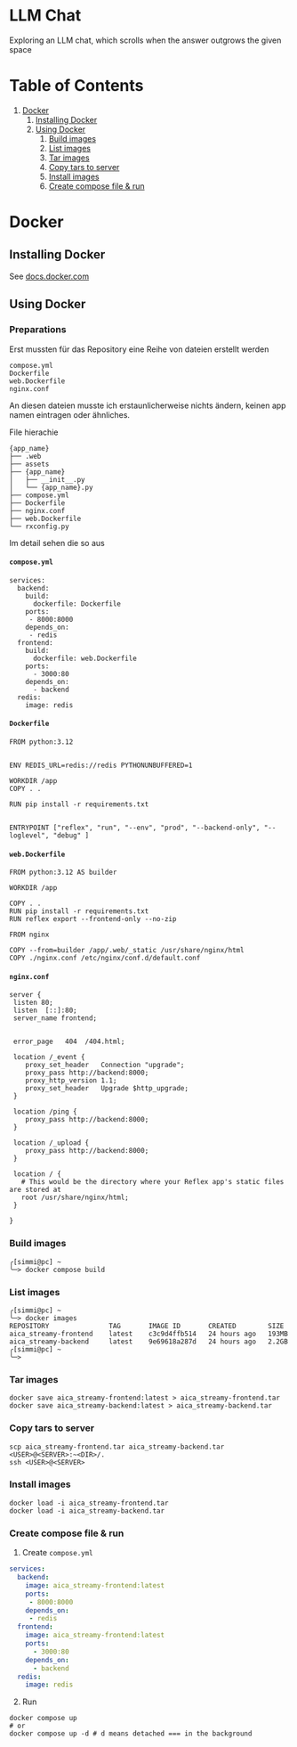 # LLM Chat

Exploring an LLM chat, which scrolls when the answer outgrows the given space

# Table of Contents

1. [Docker](#docker)
   1. [Installing Docker](#installing-docker)
   2. [Using Docker](#using-docker)
      1. [Build images](#build-images)
      2. [List images](#list-images)
      3. [Tar images](#tar-images)
      4. [Copy tars to server](#copy-tars-to-server)
      5. [Install images](#install-images)
      6. [Create compose file & run](#create-compose-file--run)

# Docker

## Installing Docker

See [docs.docker.com](https://docs.docker.com/engine/install/ubuntu/)

## Using Docker

### Preparations
Erst mussten für das Repository eine Reihe von dateien erstellt werden

    compose.yml
    Dockerfile
    web.Dockerfile
    nginx.conf

An diesen dateien musste ich erstaunlicherweise nichts ändern,
keinen app namen eintragen oder ähnliches.

File hierachie

    {app_name}
    ├── .web
    ├── assets
    ├── {app_name}
    │   ├── __init__.py
    │   └── {app_name}.py
    ├── compose.yml
    ├── Dockerfile
    ├── nginx.conf
    ├── web.Dockerfile
    └── rxconfig.py

Im detail sehen die so aus

#### `compose.yml`

    services:
      backend:
        build:
          dockerfile: Dockerfile
        ports:
         - 8000:8000
        depends_on:
         - redis
      frontend:
        build:
          dockerfile: web.Dockerfile
        ports:
          - 3000:80
        depends_on:
          - backend
      redis:
        image: redis

#### `Dockerfile`

    FROM python:3.12
    
    
    ENV REDIS_URL=redis://redis PYTHONUNBUFFERED=1
    
    WORKDIR /app
    COPY . .
    
    RUN pip install -r requirements.txt
    
    
    ENTRYPOINT ["reflex", "run", "--env", "prod", "--backend-only", "--loglevel", "debug" ]

#### `web.Dockerfile`

    FROM python:3.12 AS builder
    
    WORKDIR /app
    
    COPY . .
    RUN pip install -r requirements.txt
    RUN reflex export --frontend-only --no-zip
    
    FROM nginx
    
    COPY --from=builder /app/.web/_static /usr/share/nginx/html
    COPY ./nginx.conf /etc/nginx/conf.d/default.conf

#### `nginx.conf`

    server { 
     listen 80;
     listen  [::]:80;
     server_name frontend;
    
    
     error_page   404  /404.html;
    
     location /_event {
        proxy_set_header   Connection "upgrade";
        proxy_pass http://backend:8000;
        proxy_http_version 1.1;
        proxy_set_header   Upgrade $http_upgrade;
     }
    
     location /ping {
        proxy_pass http://backend:8000;
     }
    
     location /_upload {
        proxy_pass http://backend:8000;
     }
    
     location / {
       # This would be the directory where your Reflex app's static files are stored at
       root /usr/share/nginx/html;
     }
    
    }

### Build images

```
╭[simmi@pc] ~
╰─> docker compose build
```

### List images

```
╭[simmi@pc] ~
╰─> docker images
REPOSITORY               TAG       IMAGE ID       CREATED        SIZE
aica_streamy-frontend    latest    c3c9d4ffb514   24 hours ago   193MB
aica_streamy-backend     latest    9e69618a287d   24 hours ago   2.2GB
╭[simmi@pc] ~
╰─>    
```

### Tar images

```
docker save aica_streamy-frontend:latest > aica_streamy-frontend.tar
docker save aica_streamy-backend:latest > aica_streamy-backend.tar       
```

### Copy tars to server

```
scp aica_streamy-frontend.tar aica_streamy-backend.tar <USER>@<SERVER>:~<DIR>/.
ssh <USER>@<SERVER>
```

### Install images

```
docker load -i aica_streamy-frontend.tar
docker load -i aica_streamy-backend.tar
```

### Create compose file & run

1. Create `compose.yml`

```yaml
services:
  backend:
    image: aica_streamy-frontend:latest
    ports:
     - 8000:8000
    depends_on:
     - redis
  frontend:
    image: aica_streamy-frontend:latest
    ports:
      - 3000:80
    depends_on:
      - backend
  redis:
    image: redis
```

2. Run

```
docker compose up
# or
docker compose up -d # d means detached === in the background
```
